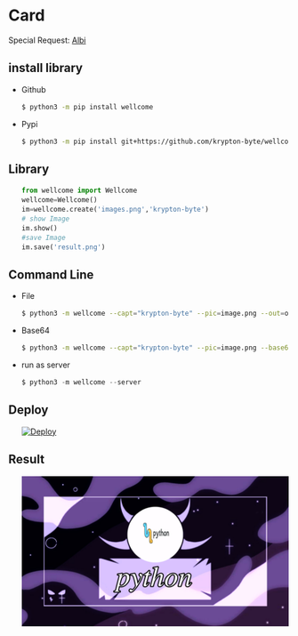 <p style="text-align: center;"><h1>Card</h1></p>

Special Request: <a href="">Albi</a>
## install library
<ul>
<li>Github</li>

```bash
$ python3 -m pip install wellcome
```
<li>Pypi</li>

```bash
$ python3 -m pip install git+https://github.com/krypton-byte/wellcome
```
</ul>

## Library

<ul>

```python
from wellcome import Wellcome
wellcome=Wellcome()
im=wellcome.create('images.png','krypton-byte')
# show Image
im.show()
#save Image
im.save('result.png')
```
</ul>

## Command Line
<ul>
<li>File</li>

```bash
$ python3 -m wellcome --capt="krypton-byte" --pic=image.png --out=out.png
```
<li>Base64</li>

```bash
$ python3 -m wellcome --capt="krypton-byte" --pic=image.png --base64
```
<li>run as server</li>

```python
$ python3 -m wellcome --server
```
</ul>

## Deploy
<ul>

[![Deploy](https://www.herokucdn.com/deploy/button.svg)](https://heroku.com/deploy?template=https://github.com/krypton-byte/wellcome/tree/master)
</ul>


## Result
<ul><img src="result.png"></ul>